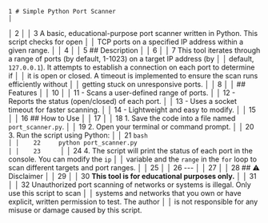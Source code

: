     1 # Simple Python Port Scanner                                                                │
│     2                                                                                             │
│     3 A basic, educational-purpose port scanner written in Python. This script checks for open    │
│       TCP ports on a specified IP address within a given range.                                   │
│     4                                                                                             │
│     5 ## Description                                                                              │
│     6                                                                                             │
│     7 This tool iterates through a range of ports (by default, 1-1023) on a target IP address (by │
│       default, `127.0.0.1`). It attempts to establish a connection on each port to determine if   │
│       it is open or closed. A timeout is implemented to ensure the scan runs efficiently without  │
│       getting stuck on unresponsive ports.                                                        │
│     8                                                                                             │
│     ## Features                                                                                 │
│    10                                                                                             │
│    11 -   Scans a user-defined range of ports.                                                    │
│    12 -   Reports the status (open/closed) of each port.                                          │
│    13 -   Uses a socket timeout for faster scanning.                                              │
│    14 -   Lightweight and easy to modify.                                                         │
│    15                                                                                             │
│    16 ## How to Use                                                                               │
│    17                                                                                             │
│    18 1.  Save the code into a file named `port_scanner.py`.                                      │
│    19 2.  Open your terminal or command prompt.                                                   │
│    20 3.  Run the script using Python:                                                            │
│    21     ```bash                                                                                 │
│    22     python port_scanner.py                                                                  │
│    23     ```                                                                                     │
│    24 4.  The script will print the status of each port in the console. You can modify the `ip`   │
│       variable and the `range` in the `for` loop to scan different targets and port ranges.       │
│    25                                                                                             │
│    26 ---                                                                                         │
│    27                                                                                             │
│    28 ## ⚠️ Disclaimer                                                                           │
│    29                                                                                             │
│    30 **This tool is for educational purposes only.**                                             │
│    31                                                                                             │
│    32 Unauthorized port scanning of networks or systems is illegal. Only use this script to scan  │
│       systems and networks that you own or have explicit, written permission to test. The author  │
│       is not responsible for any misuse or damage caused by this script.     
